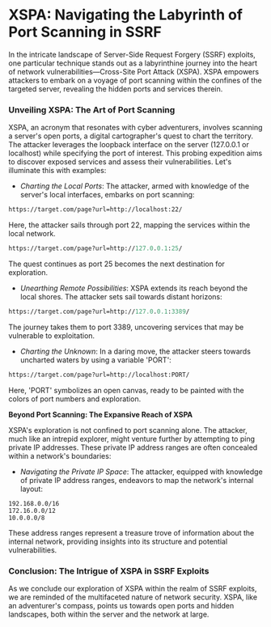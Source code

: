 # XSPA: Navigating the Labyrinth of Port Scanning in SSRF

In the intricate landscape of Server-Side Request Forgery (SSRF) exploits, one particular technique stands out as a labyrinthine journey into the heart of network vulnerabilities—Cross-Site Port Attack (XSPA). XSPA empowers attackers to embark on a voyage of port scanning within the confines of the targeted server, revealing the hidden ports and services therein.

### **Unveiling XSPA: The Art of Port Scanning**

XSPA, an acronym that resonates with cyber adventurers, involves scanning a server's open ports, a digital cartographer's quest to chart the territory. The attacker leverages the loopback interface on the server (127.0.0.1 or localhost) while specifying the port of interest. This probing expedition aims to discover exposed services and assess their vulnerabilities. Let's illuminate this with examples:

* _Charting the Local Ports_: The attacker, armed with knowledge of the server's local interfaces, embarks on port scanning:

```bash
https://target.com/page?url=http://localhost:22/
```

Here, the attacker sails through port 22, mapping the services within the local network.

```perl
https://target.com/page?url=http://127.0.0.1:25/
```

The quest continues as port 25 becomes the next destination for exploration.

* _Unearthing Remote Possibilities_: XSPA extends its reach beyond the local shores. The attacker sets sail towards distant horizons:

```perl
https://target.com/page?url=http://127.0.0.1:3389/
```

The journey takes them to port 3389, uncovering services that may be vulnerable to exploitation.

* _Charting the Unknown_: In a daring move, the attacker steers towards uncharted waters by using a variable 'PORT':

```bash
https://target.com/page?url=http://localhost:PORT/
```

Here, 'PORT' symbolizes an open canvas, ready to be painted with the colors of port numbers and exploration.

**Beyond Port Scanning: The Expansive Reach of XSPA**

XSPA's exploration is not confined to port scanning alone. The attacker, much like an intrepid explorer, might venture further by attempting to ping private IP addresses. These private IP address ranges are often concealed within a network's boundaries:

* _Navigating the Private IP Space_: The attacker, equipped with knowledge of private IP address ranges, endeavors to map the network's internal layout:

```
192.168.0.0/16
172.16.0.0/12
10.0.0.0/8
```

These address ranges represent a treasure trove of information about the internal network, providing insights into its structure and potential vulnerabilities.

### **Conclusion: The Intrigue of XSPA in SSRF Exploits**

As we conclude our exploration of XSPA within the realm of SSRF exploits, we are reminded of the multifaceted nature of network security. XSPA, like an adventurer's compass, points us towards open ports and hidden landscapes, both within the server and the network at large.
